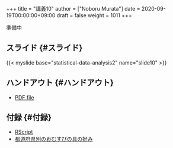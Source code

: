 +++
title = "講義10"
author = ["Noboru Murata"]
date = 2020-09-19T00:00:00+09:00
draft = false
weight = 1011
+++

準備中


## スライド {#スライド}

{{< myslide base="statistical-data-analysis2" name="slide10" >}}


## ハンドアウト {#ハンドアウト}

-   [PDF file](https://noboru-murata.github.io/statistical-data-analysis2/pdfs/slide10.pdf)


## 付録 {#付録}

-   [RScript](https://noboru-murata.github.io/statistical-data-analysis2/code/slide10.R)
-   [都道府県別のおむすびの具の好み](https://noboru-murata.github.io/statistical-data-analysis2/data/omusubi.csv)